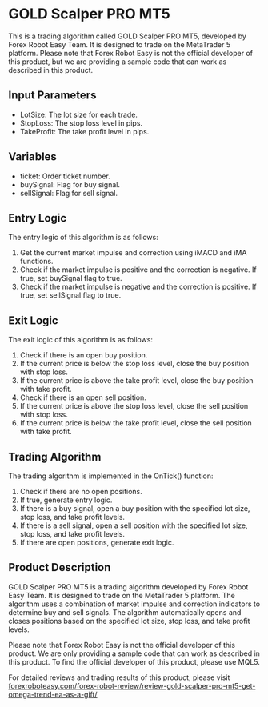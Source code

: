 # GOLD Scalper PRO MT5

This is a trading algorithm called GOLD Scalper PRO MT5, developed by Forex Robot Easy Team. It is designed to trade on the MetaTrader 5 platform. Please note that Forex Robot Easy is not the official developer of this product, but we are providing a sample code that can work as described in this product.

## Input Parameters
- LotSize: The lot size for each trade.
- StopLoss: The stop loss level in pips.
- TakeProfit: The take profit level in pips.

## Variables
- ticket: Order ticket number.
- buySignal: Flag for buy signal.
- sellSignal: Flag for sell signal.

## Entry Logic
The entry logic of this algorithm is as follows:
1. Get the current market impulse and correction using iMACD and iMA functions.
2. Check if the market impulse is positive and the correction is negative. If true, set buySignal flag to true.
3. Check if the market impulse is negative and the correction is positive. If true, set sellSignal flag to true.

## Exit Logic
The exit logic of this algorithm is as follows:
1. Check if there is an open buy position.
2. If the current price is below the stop loss level, close the buy position with stop loss.
3. If the current price is above the take profit level, close the buy position with take profit.
4. Check if there is an open sell position.
5. If the current price is above the stop loss level, close the sell position with stop loss.
6. If the current price is below the take profit level, close the sell position with take profit.

## Trading Algorithm
The trading algorithm is implemented in the OnTick() function:
1. Check if there are no open positions.
2. If true, generate entry logic.
3. If there is a buy signal, open a buy position with the specified lot size, stop loss, and take profit levels.
4. If there is a sell signal, open a sell position with the specified lot size, stop loss, and take profit levels.
5. If there are open positions, generate exit logic.

## Product Description
GOLD Scalper PRO MT5 is a trading algorithm developed by Forex Robot Easy Team. It is designed to trade on the MetaTrader 5 platform. The algorithm uses a combination of market impulse and correction indicators to determine buy and sell signals. The algorithm automatically opens and closes positions based on the specified lot size, stop loss, and take profit levels.

Please note that Forex Robot Easy is not the official developer of this product. We are only providing a sample code that can work as described in this product. To find the official developer of this product, please use MQL5.

For detailed reviews and trading results of this product, please visit [forexroboteasy.com/forex-robot-review/review-gold-scalper-pro-mt5-get-omega-trend-ea-as-a-gift/](https://forexroboteasy.com/forex-robot-review/review-gold-scalper-pro-mt5-get-omega-trend-ea-as-a-gift/)
